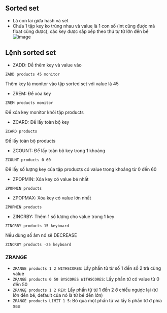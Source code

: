 ## Sorted set
- Là con lai giữa hash và set
- Chứa 1 tập key ko trùng nhau và value là 1 con số (int cũng được mà float cũng được), các key được sắp xếp theo thứ tự từ lớn đến bé
![image](https://user-images.githubusercontent.com/45547213/204095288-084d70b1-4629-47ee-bc89-fdd21db5841a.png)

## Lệnh sorted set
- ZADD: Để thêm key và value vào
```
ZADD products 45 monitor
```
Thêm key là monitor vào tập sorted set với value là 45

- ZREM: Để xóa key
```
ZREM products monitor
```
Để xóa key monitor khỏi tập products

- ZCARD: Để lấy toàn bộ key
```
ZCARD products
```
Để lấy toàn bộ products

- ZCOUNT: Để lấy toàn bộ key trong 1 khoảng
```
ZCOUNT products 0 60
```
Để lấy số lượng key của tập products có value trong khoảng từ 0 đến 60

- ZPOPMIN: Xóa key có value bé nhất
```
ZPOPMIN products
```

- ZPOPMAX: Xóa key có value lớn nhất
```
ZPOPMIN products
```

- ZINCRBY: Thêm 1 số lượng cho value trong 1 key
```
ZINCRBY products 15 keyboard
```
Nếu dùng số âm nó sẽ DECREASE
```
ZINCRBY products -25 keyboard
```

### ZRANGE
- `ZRANGE products 1 2 WITHSCORES`: Lấy phần tử từ số 1 đến số 2 trả cùng value
- `ZRANGE products 0 50 BYSCORES WITHSCORES`: Lấy phần tử có value từ 0 đến 50
- `ZRANGE products 1 2 REV`: Lấy phần tử từ 1 đến 2 ở chiều ngược lại (từ lớn đến bé, default của nó là từ bé đến lớn)
- `ZRANGE products LIMIT 1 5`: Bỏ qua một phần tử và lấy 5 phần tử ở phía sau  
